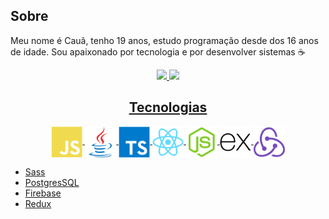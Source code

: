 
## Sobre
Meu nome é Cauã, tenho 19 anos, estudo programação desde dos 16 anos de idade.
Sou apaixonado por tecnologia e por desenvolver sistemas :coffee: 


<div align="center">
  <a href="https://github.com/andradecaua">
  <img height="180em" src="https://github-readme-stats.vercel.app/api?username=andradecaua&show_icons=true&theme=dracula&include_all_commits=true&count_private=true"/>
  <img height="180em" src="https://github-readme-stats.vercel.app/api/top-langs/?username=andradecaua&layout=compact&langs_count=7&theme=dracula"/>
</div>

<div align="center">
  <h2>Tecnologias</h2>
    <img align="center" alt="javascript" height="50" width="50" src="https://raw.githubusercontent.com/devicons/devicon/master/icons/javascript/javascript-plain.svg">
    <img align="center" alt="javascript" height="50" width="50" src="https://raw.githubusercontent.com/devicons/devicon/master/icons/java/java-original.svg">
    <img align="center" alt="javascript" height="50" width="50" src="https://raw.githubusercontent.com/devicons/devicon/master/icons/typescript/typescript-original.svg">
    <img align="center" alt="javascript" height="50" width="50" src="https://raw.githubusercontent.com/devicons/devicon/master/icons/react/react-original.svg">
    <img align="center" alt="javascript" height="50" width="50" src="https://raw.githubusercontent.com/devicons/devicon/master/icons/nodejs/nodejs-original.svg">
    <img align="center" alt="javascript" height="50" width="50" src="https://raw.githubusercontent.com/devicons/devicon/master/icons/express/express-original.svg">
    <img align="center" alt="javascript" height="50" width="50" src="https://raw.githubusercontent.com/devicons/devicon/master/icons/redux/redux-original.svg">
</div>
  
- Sass
- PostgresSQL
- Firebase
- Redux
